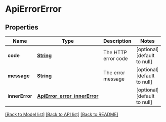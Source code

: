 # ApiErrorError
## Properties

Name | Type | Description | Notes
------------ | ------------- | ------------- | -------------
**code** | [**String**](string.md) | The HTTP error code | [optional] [default to null]
**message** | [**String**](string.md) | The error message | [optional] [default to null]
**innerError** | [**ApiError_error_innerError**](ApiError_error_innerError.md) |  | [optional] [default to null]

[[Back to Model list]](../README.md#documentation-for-models) [[Back to API list]](../README.md#documentation-for-api-endpoints) [[Back to README]](../README.md)

